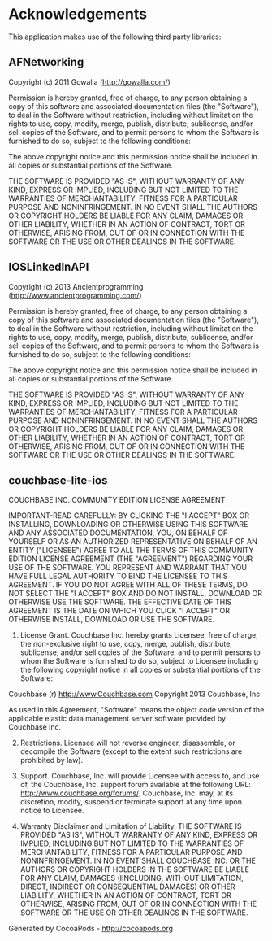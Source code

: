# Acknowledgements
This application makes use of the following third party libraries:

## AFNetworking

Copyright (c) 2011 Gowalla (http://gowalla.com/)

Permission is hereby granted, free of charge, to any person obtaining a copy
of this software and associated documentation files (the "Software"), to deal
in the Software without restriction, including without limitation the rights
to use, copy, modify, merge, publish, distribute, sublicense, and/or sell
copies of the Software, and to permit persons to whom the Software is
furnished to do so, subject to the following conditions:

The above copyright notice and this permission notice shall be included in
all copies or substantial portions of the Software.

THE SOFTWARE IS PROVIDED "AS IS", WITHOUT WARRANTY OF ANY KIND, EXPRESS OR
IMPLIED, INCLUDING BUT NOT LIMITED TO THE WARRANTIES OF MERCHANTABILITY,
FITNESS FOR A PARTICULAR PURPOSE AND NONINFRINGEMENT. IN NO EVENT SHALL THE
AUTHORS OR COPYRIGHT HOLDERS BE LIABLE FOR ANY CLAIM, DAMAGES OR OTHER
LIABILITY, WHETHER IN AN ACTION OF CONTRACT, TORT OR OTHERWISE, ARISING FROM,
OUT OF OR IN CONNECTION WITH THE SOFTWARE OR THE USE OR OTHER DEALINGS IN
THE SOFTWARE.


## IOSLinkedInAPI

Copyright (c) 2013 Ancientprogramming (http://www.ancientprogramming.com/)

Permission is hereby granted, free of charge, to any person obtaining a copy
of this software and associated documentation files (the "Software"), to deal
in the Software without restriction, including without limitation the rights
to use, copy, modify, merge, publish, distribute, sublicense, and/or sell
copies of the Software, and to permit persons to whom the Software is
furnished to do so, subject to the following conditions:

The above copyright notice and this permission notice shall be included in
all copies or substantial portions of the Software.

THE SOFTWARE IS PROVIDED "AS IS", WITHOUT WARRANTY OF ANY KIND, EXPRESS OR
IMPLIED, INCLUDING BUT NOT LIMITED TO THE WARRANTIES OF MERCHANTABILITY,
FITNESS FOR A PARTICULAR PURPOSE AND NONINFRINGEMENT. IN NO EVENT SHALL THE
AUTHORS OR COPYRIGHT HOLDERS BE LIABLE FOR ANY CLAIM, DAMAGES OR OTHER
LIABILITY, WHETHER IN AN ACTION OF CONTRACT, TORT OR OTHERWISE, ARISING FROM,
OUT OF OR IN CONNECTION WITH THE SOFTWARE OR THE USE OR OTHER DEALINGS IN
THE SOFTWARE.


## couchbase-lite-ios

COUCHBASE INC. COMMUNITY EDITION LICENSE AGREEMENT

IMPORTANT-READ CAREFULLY: BY CLICKING THE "I ACCEPT" BOX OR INSTALLING,
DOWNLOADING OR OTHERWISE USING THIS SOFTWARE AND ANY ASSOCIATED
DOCUMENTATION, YOU, ON BEHALF OF YOURSELF OR AS AN AUTHORIZED
REPRESENTATIVE ON BEHALF OF AN ENTITY ("LICENSEE") AGREE TO ALL THE
TERMS OF THIS COMMUNITY EDITION LICENSE AGREEMENT (THE "AGREEMENT")
REGARDING YOUR USE OF THE SOFTWARE.  YOU REPRESENT AND WARRANT THAT YOU
HAVE FULL LEGAL AUTHORITY TO BIND THE LICENSEE TO THIS AGREEMENT. IF YOU
DO NOT AGREE WITH ALL OF THESE TERMS, DO NOT SELECT THE "I ACCEPT" BOX
AND DO NOT INSTALL, DOWNLOAD OR OTHERWISE USE THE SOFTWARE. THE
EFFECTIVE DATE OF THIS AGREEMENT IS THE DATE ON WHICH YOU CLICK "I
ACCEPT" OR OTHERWISE INSTALL, DOWNLOAD OR USE THE SOFTWARE.

1. License Grant. Couchbase Inc. hereby grants Licensee, free of charge,
the non-exclusive right to use, copy, merge, publish, distribute,
sublicense, and/or sell copies of the Software, and to permit persons to
whom the Software is furnished to do so, subject to Licensee including
the following copyright notice in all copies or substantial portions of
the Software:

Couchbase (r) http://www.Couchbase.com Copyright 2013 Couchbase, Inc.

As used in this Agreement, "Software" means the object code version of
the applicable elastic data management server software provided by
Couchbase Inc.

2. Restrictions. Licensee will not reverse engineer, disassemble, or
decompile the Software (except to the extent such restrictions are
prohibited by law).

3. Support. Couchbase, Inc. will provide Licensee with access to, and
use of, the Couchbase, Inc. support forum available at the following
URL: http://www.couchbase.org/forums/. Couchbase, Inc. may, at its
discretion, modify, suspend or terminate support at any time upon notice
to Licensee.

4. Warranty Disclaimer and Limitation of Liability. THE SOFTWARE IS
PROVIDED "AS IS", WITHOUT WARRANTY OF ANY KIND, EXPRESS OR IMPLIED,
INCLUDING BUT NOT LIMITED TO THE WARRANTIES OF MERCHANTABILITY, FITNESS
FOR A PARTICULAR PURPOSE AND NONINFRINGEMENT. IN NO EVENT SHALL
COUCHBASE INC. OR THE AUTHORS OR COPYRIGHT HOLDERS IN THE SOFTWARE BE
LIABLE FOR ANY CLAIM, DAMAGES (IINCLUDING, WITHOUT LIMITATION, DIRECT,
INDIRECT OR CONSEQUENTIAL DAMAGES) OR OTHER LIABILITY, WHETHER IN AN
ACTION OF CONTRACT, TORT OR OTHERWISE, ARISING FROM, OUT OF OR IN
CONNECTION WITH THE SOFTWARE OR THE USE OR OTHER DEALINGS IN THE
SOFTWARE.


Generated by CocoaPods - http://cocoapods.org
